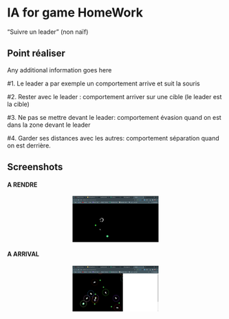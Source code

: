 
# IA for game HomeWork

 “Suivre un leader” (non naïf)


## Point réaliser

Any additional information goes here

#1. Le leader a par exemple un
comportement arrive et suit la souris

#2. Rester avec le leader : comportement
arriver sur une cible (le leader est la 
cible)

#3. Ne pas se mettre devant le leader:
comportement évasion quand on est
dans la zone devant le leader

#4. Garder ses distances avec les autres:
comportement séparation quand on
est derrière.


## Screenshots

#### A RENDRE

<img
  src="/images/1.png"
  alt="Alt text"
  title="Optional title"
  style="display: flex;  margin: 0 auto; width:700px; max-width: 200px">


#### A ARRIVAL

<img
  src="/images/2.png"
  alt="Alt text"
  title="Optional title"
  style="display: flex;  margin: 0 auto; width:700px; max-width: 200px">


